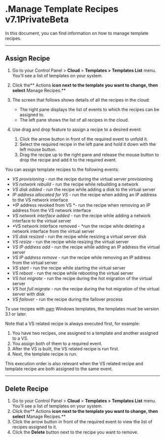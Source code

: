 # .Manage Template Recipes v7.1PrivateBeta

In this document, you can find information on how to manage template recipes.

------------------------------------------------------------------------

## Assign Recipe

1.  Go to your Control Panel &gt; **Cloud** &gt; **Templates **&gt;** Templates List** menu. You'll see a list of templates on your system.
2.  Click the** Actions **icon next to the template you want to change, then select** Manage Recipes.**
3.  The screen that follows shows details of all the recipes in the cloud:
    -   The right pane displays the list of events to which the recipes can be assigned to.
    -   The left pane shows the list of all recipes in the cloud.

4.  Use drag and drop feature to assign a recipe to a desired event:
    1.  Click the arrow button in front of the required event to unfold it.
    2.  Select the required recipe in the left pane and hold it down with the left mouse button.
    3.  Drag the recipe up to the right pane and release the mouse button to drop the recipe and add it to the required event.

You can assign template recipes to the following events:

-   *VS provisioning -* run the recipe during the virtual server provisioning
-   *VS network rebuild* - run the recipe while rebuilding a network
-   *VS disk added* - run the recipe while adding a disk to the virtual server
-   *IP address allocated for VS* - run the recipe when adding an IP address to the VS network interface
-   *IP address revoked from VS *- run the recipe when removing an IP address from the VS network interface
-   *VS network interface added* - run the recipe while adding a network interface to the virtual server
-   *VS network interface removed - *run the recipe while deleting a network interface from the virtual server
-   *VS disk resized* - run the recipe while resizing a virtual server disk
-   *VS resize* - run the recipe while resizing the virtual server
-   *VS IP address add* - run the recipe while adding an IP address the virtual server
-   *VS IP address remove* - run the recipe while removing an IP address from the virtual server
-   *VS start* - run the recipe while starting the virtual server
-   *VS reboot* - run the recipe while rebooting the virtual server
-   *VS hot migrate* - run the recipe during the hot migration of the virtual server
-   *VS hot full migrate* - run the recipe during the hot migration of the virtual server with disk
-   *VS failover* - run the recipe during the failover process

To use recipes with [own](https://docs.onapp.com/display/MISC/OnApp+Cloud+Windows+Template+Creation+Guide) Windows templates, the templates must be version 3.1 or later.

Note that a VS related recipe is always executed first, for example:

1.  You have two recipes, one assigned to a template and another assigned to a VS.
2.  You assign both of them to a required event.
3.  After the VS is built, the VS related recipe is run first.
4.  Next, the template recipe is run.

This execution order is also relevant when the VS related recipe and template recipe are both assigned to the same event.

------------------------------------------------------------------------

## Delete Recipe

1.  Go to your Control Panel &gt; **Cloud** &gt; **Templates **&gt;** Templates List** menu. You'll see a list of templates on your system.
2.  Click the** Actions **icon next to the template you want to change, then select** Manage Recipes.**
3.  Click the arrow button in front of the required event to view the list of recipes assigned to it.
4.  Click the **Delete** button next to the recipe you want to remove.



